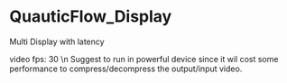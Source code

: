 # QuauticFlow_Display
Multi Display with latency 

video fps: 30 \n
Suggest to run in powerful device since it wil cost some performance to compress/decompress the output/input video.
